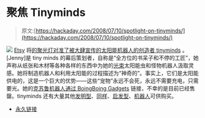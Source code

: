 # 聚焦 Tinyminds

> 原文:[https://hackaday.com/2008/07/10/spotlight-on-tinyminds/](https://hackaday.com/2008/07/10/spotlight-on-tinyminds/)

![](../Images/bf219020fbfade6192373d6595dfeb3d.png)
[Etsy](http://www.etsy.com) 将[的聚光灯对准了被大肆宣传的太阳能机器人的创造者 tinyminds](http://www.etsy.com/storque/section/spotlight/article/fresh-shop-tinyminds/2179/) 。[Jenny]是 tiny minds 的幕后策划者，自称是“全方位的书呆子和不停的工匠”，她声称从纸张和木材等各种各样的东西中为她的[光束](http://en.wikipedia.org/wiki/BEAM_robotics)太阳能虫和怪物机器人汲取灵感。她将制造机器人和利用太阳能的过程描述为“神奇的”。事实上，它们是太阳能供电的，这是一个巨大的优势——这些“宠物”永远不会死，永远不需要充电，只需要光。她的[克苏鲁机器人通过 BoingBoing Gadgets](http://gadgets.boingboing.net/2008/07/09/lord-cthulhu-the-sol.html) 链接，不幸的是目前已经售罄。tinyminds 还有大量其他[发明型](http://www.etsy.com/view_listing.php?listing_id=12508980)、[同样](http://www.etsy.com/view_listing.php?listing_id=13248601)、[启发型](http://www.etsy.com/view_listing.php?listing_id=13248319)、[机器人](http://www.etsy.com/view_listing.php?listing_id=13073584)可供购买。

*   [永久链接](http://www.etsy.com/shop.php?user_id=5716783)